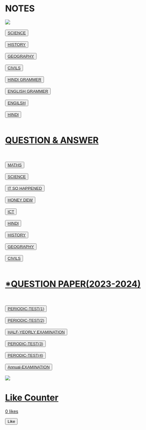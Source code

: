 
<html>

 



<body>
<h1> NOTES </h1>
<p>
<img src="https://i.imgur.com/7osH68W.jpg"/>
<br />
<br />
<button><a href="https://nbkiut.mimo.run/index.html">SCIENCE</button>
<br />
<br />
<button><a href="https://w8ngyq.mimo.run/index.html">HISTORY</button>
<br />
<br />
<button><a href="https://kwrnjm.mimo.run/index.html">GEOGRAPHY</button>
<br />
<br />
<button><a href="https://ij0gg4.mimo.run/index.html">CIVILS</button>
<br />
<br />
<button><a href="https://t8bkgg.mimo.run/index.html">HINDI GRAMMER</button>
<br />
<br />
<button><a href="https://ciact5.mimo.run/index.html">ENGLISH GRAMMER</button>
<br />
<br />
<button><a href="https://uha37v.mimo.run/index.html">ENGILSH</button>
<br />
<br />
<button><a href="https://f5kvxk.mimo.run/index.html">HINDI</button>
<br/ >
<br />
<h1> QUESTION & ANSWER </h1>
<br />
<br />
<button><a href="https://rhj4v3.mimo.run/index.html">MATHS </button>
<br />
<br />
<button><a href="https://vuy76n.mimo.run/index.html"> SCIENCE </button>
<br />
<br />
<button><a href="https://omgzsc.mimo.run/index.html">IT SO HAPPENED </button>
<br />
<br />
<button><a href="https://6a4vb3.mimo.run/index.html">HONEY DEW </button>
<br />
<br />
<button><a href="https://oxo164.mimo.run/index.html"> ICT </button>
<br /> 
<br />
<button><a href="https://zh48h2.mimo.run/index.html"> HINDI </button>
<br />
<br />
<button><a href="https://h2fh02.mimo.run/index.html"> HISTORY </button>
<br />
<br />
<button><a href="https://foffce.mimo.run/index.html"> GEOGRAPHY </button>
<br />
<br />
<button><a href="https://hiodxj.mimo.run/index.html"> CIVILS </button>
<br />
<br />
<h1>*QUESTION PAPER(2023-2024)</h1>
<br />
<br />
<button><a href="https://resbf0.mimo.run/index.html">PERIODIC-TEST(1)</button>
<br />
<br />
<button><a href="https://kqoghm.mimo.run/index.html">PERIODIC-TEST(2) </button>
<br />
<br />
<button><a href="https://cby6wv.mimo.run/index.html">HALF-YEQRLY EXAMINATION </button>
<br /> 
<br />
<button><a href ="https://8o5t0o.mimo.run/index.html">PERODIC-TEST(3) </button>
<br />
<br />
<button><a href="https://dj8l0g.mimo.run/index.html">PERODIC-TEST(4) </button>
<br />
<br />
<button><a href="https://vre7i4.mimo.run/index.html">Annual-EXAMINATION </button>
<br /> 
<br />
<img src="https://i.imgur.com/w3tGblp.jpg"/>
<br />
<h1>Like Counter</h1>
  <p id="likeCount">0 likes</p>
  <button onclick="incrementLikes()">Like</button>

  <script>
    let count = 0;

    function incrementLikes() {
      count++;
      document.getElementById("likeCount").innerText = count + (count === 1 ? " like" : " likes");
    }
  </script>
  </p>
  </body>
  </html>

